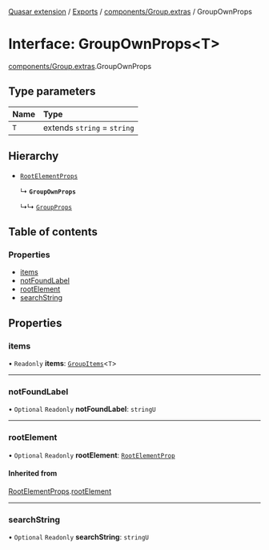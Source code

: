 [Quasar extension](../index.md) / [Exports](../modules.md) / [components/Group.extras](../modules/components_Group_extras.md) / GroupOwnProps

# Interface: GroupOwnProps<T\>

[components/Group.extras](../modules/components_Group_extras.md).GroupOwnProps

## Type parameters

| Name | Type |
| :------ | :------ |
| `T` | extends `string` = `string` |

## Hierarchy

- [`RootElementProps`](components_Group_extras.RootElementProps.md)

  ↳ **`GroupOwnProps`**

  ↳↳ [`GroupProps`](components_Group_extras.GroupProps.md)

## Table of contents

### Properties

- [items](components_Group_extras.GroupOwnProps.md#items)
- [notFoundLabel](components_Group_extras.GroupOwnProps.md#notfoundlabel)
- [rootElement](components_Group_extras.GroupOwnProps.md#rootelement)
- [searchString](components_Group_extras.GroupOwnProps.md#searchstring)

## Properties

### items

• `Readonly` **items**: [`GroupItems`](../modules/components_Group_extras.md#groupitems)<`T`\>

___

### notFoundLabel

• `Optional` `Readonly` **notFoundLabel**: `stringU`

___

### rootElement

• `Optional` `Readonly` **rootElement**: [`RootElementProp`](../modules/components_Group_extras.md#rootelementprop)

#### Inherited from

[RootElementProps](components_Group_extras.RootElementProps.md).[rootElement](components_Group_extras.RootElementProps.md#rootelement)

___

### searchString

• `Optional` `Readonly` **searchString**: `stringU`
